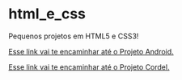 # html_e_css
Pequenos projetos em HTML5 e CSS3!

<a href="https://joserafaelneto.github.io/html_e_css/desafio/Projeto_Android/index.html">Esse link vai te encaminhar até o Projeto Android.</a>

<a href="https://joserafaelneto.github.io/html_e_css/desafio/Projeto_Cordel/cordel.html">Esse link vai te encaminhar até o Projeto Cordel.</a>

